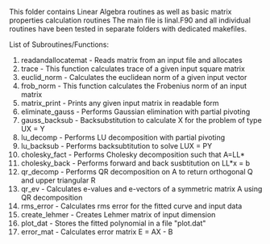 This folder contains Linear Algebra routines as well as basic matrix properties calculation routines
The main file is linal.F90 and all individual routines have been tested in separate folders with dedicated makefiles.

List of Subroutines/Functions:
1. readandallocatemat - Reads matrix from an input file and allocates
2. trace - This function calculates trace of a given input square matrix
3. euclid_norm - Calculates the euclidean norm of a given input vector
4. frob_norm - This function calculates the Frobenius norm of an input matrix
5. matrix_print - Prints any given input matrix in readable form
6. eliminate_gauss - Performs Gaussian elimination with partial pivoting
7. gauss_backsub - Backsubstitution to calculate X for the problem of type UX = Y
8. lu_decomp - Performs LU decomposition with partial pivoting
9. lu_backsub - Performs backsubtitution to solve LUX = PY
10. cholesky_fact - Performs Cholesky decomposition such that A=LL*
11. cholesky_back - Performs forward and back susbtitution on LL*x = b
12. qr_decomp - Performs QR decomposition on A to return orthogonal Q and upper triangular R
13. qr_ev - Calculates e-values and e-vectors of a symmetric matrix A using QR decomposition
14. rms_error - Calculates rms error for the fitted curve and input data 
15. create_lehmer - Creates Lehmer matrix of input dimension
16. plot_dat - Stores the fitted polynomial in a file "plot.dat" 
17. error_mat - Calculates error matrix E = AX - B 
